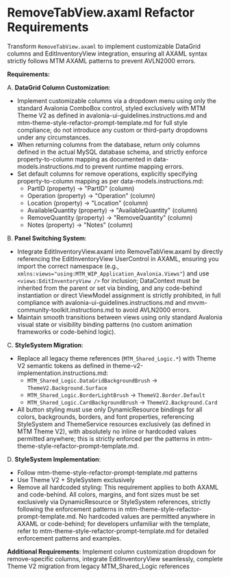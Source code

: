 # RemoveTabView.axaml Refactor Requirements

Transform `RemoveTabView.axaml` to implement customizable DataGrid columns and EditInventoryView integration, ensuring all AXAML syntax strictly follows MTM AXAML patterns to prevent AVLN2000 errors.

**Requirements:**

A. **DataGrid Column Customization**:

- Implement customizable columns via a dropdown menu using only the standard Avalonia ComboBox control, styled exclusively with MTM Theme V2 as defined in avalonia-ui-guidelines.instructions.md and mtm-theme-style-refactor-prompt-template.md for full style compliance; do not introduce any custom or third-party dropdowns under any circumstances.
- When returning columns from the database, return only columns defined in the actual MySQL database schema, and strictly enforce property-to-column mapping as documented in data-models.instructions.md to prevent runtime mapping errors.
- Set default columns for remove operations, explicitly specifying property-to-column mapping as per data-models.instructions.md:
  - PartID (property) → "PartID" (column)
  - Operation (property) → "Operation" (column)
  - Location (property) → "Location" (column)
  - AvailableQuantity (property) → "AvailableQuantity" (column)
  - RemoveQuantity (property) → "RemoveQuantity" (column)
  - Notes (property) → "Notes" (column)

B. **Panel Switching System**:

- Integrate EditInventoryView.axaml into RemoveTabView.axaml by directly referencing the EditInventoryView UserControl in AXAML, ensuring you import the correct namespace (e.g., `xmlns:views="using:MTM_WIP_Application_Avalonia.Views"`) and use `<views:EditInventoryView />` for inclusion; DataContext must be inherited from the parent or set via binding, and any code-behind instantiation or direct ViewModel assignment is strictly prohibited, in full compliance with avalonia-ui-guidelines.instructions.md and mvvm-community-toolkit.instructions.md to avoid AVLN2000 errors.
- Maintain smooth transitions between views using only standard Avalonia visual state or visibility binding patterns (no custom animation frameworks or code-behind logic).

C. **StyleSystem Migration**:

- Replace all legacy theme references (`MTM_Shared_Logic.*`) with Theme V2 semantic tokens as defined in theme-v2-implementation.instructions.md:
  - `MTM_Shared_Logic.DataGridBackgroundBrush` → `ThemeV2.Background.Surface`
  - `MTM_Shared_Logic.BorderLightBrush` → `ThemeV2.Border.Default`
  - `MTM_Shared_Logic.CardBackgroundBrush` → `ThemeV2.Background.Card`
- All button styling must use only DynamicResource bindings for all colors, backgrounds, borders, and font properties, referencing StyleSystem and ThemeService resources exclusively (as defined in MTM Theme V2), with absolutely no inline or hardcoded values permitted anywhere; this is strictly enforced per the patterns in mtm-theme-style-refactor-prompt-template.md.

D. **StyleSystem Implementation**:

- Follow mtm-theme-style-refactor-prompt-template.md patterns
- Use Theme V2 + StyleSystem exclusively  
- Remove all hardcoded styling: This requirement applies to both AXAML and code-behind. All colors, margins, and font sizes must be set exclusively via DynamicResource or StyleSystem references, strictly following the enforcement patterns in mtm-theme-style-refactor-prompt-template.md. No hardcoded values are permitted anywhere in AXAML or code-behind; for developers unfamiliar with the template, refer to mtm-theme-style-refactor-prompt-template.md for detailed enforcement patterns and examples.

**Additional Requirements**: Implement column customization dropdown for remove-specific columns, integrate EditInventoryView seamlessly, complete Theme V2 migration from legacy MTM_Shared_Logic references
